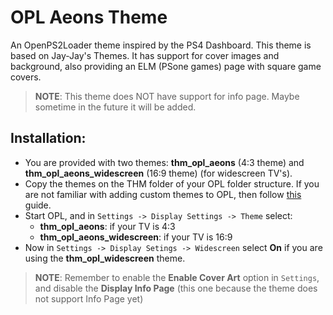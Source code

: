 OPL Aeons Theme
================


An OpenPS2Loader theme inspired by the PS4 Dashboard. This theme is based on Jay-Jay's Themes. It has support for cover images and background, also providing an ELM (PSone games) page with square game covers.

> **NOTE**: This theme does NOT have support for info page. Maybe sometime in the future it will be added.

## Installation:

* You are provided with two themes: **thm_opl_aeons** (4:3 theme) and **thm_opl_aeons_widescreen** (16:9 theme) (for widescreen TV's). 
* Copy the themes on the THM folder of your OPL folder structure. If you are not familiar with adding custom themes to OPL, then follow [this](http://www.ps2-home.com/forum/viewtopic.php?f=51&t=3467) guide.
* Start OPL, and in ```Settings -> Display Settings -> Theme``` select:
    - **thm_opl_aeons**: if your TV is 4:3
    - **thm_opl_aeons_widescreen**: if your TV is 16:9
* Now in ```Settings -> Display Setings -> Widescreen``` select **On** if you are using the **thm_opl_widescreen** theme.

> **NOTE**: Remember to enable the **Enable Cover Art** option in ```Settings```, and disable the **Display Info Page** (this one because the theme does not support Info Page yet)


